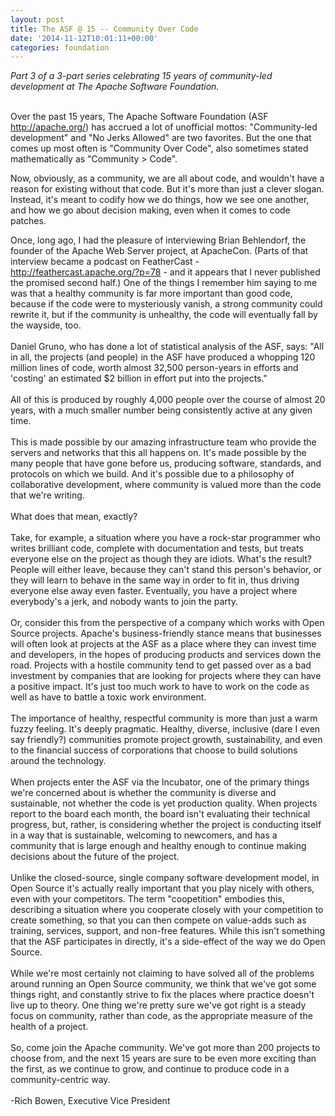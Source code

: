 ```yaml
---
layout: post
title: The ASF @ 15 -- Community Over Code
date: '2014-11-12T10:01:11+00:00'
categories: foundation
---
```

<div><em>Part 3 of a 3-part&nbsp;series celebrating 15 years of community-led development at The Apache Software Foundation.</em></div> 
  <div><br /></div> 
  <div> 
    <p>Over the past 15 years, The Apache Software Foundation (ASF <a href="http://apache.org/">http://apache.org/</a>) has accrued a lot of unofficial mottos: &quot;Community-led development&quot; and &quot;No Jerks Allowed&quot; are two favorites. But the one that comes up most often is &quot;Community Over Code&quot;, also sometimes stated mathematically as &quot;Community &gt; Code&quot;.</p> 
    <p>Now, obviously, as a community, we are all about code, and wouldn't have a reason for existing without that code. But it's more than just a clever slogan. Instead, it's meant to codify how we do things, how we see one another, and how we go about decision making, even when it comes to code patches.</p> 
  </div> 
  <div>Once, long ago, I had the pleasure of interviewing Brian Behlendorf, the founder of the Apache Web Server project, at ApacheCon. (Parts of that interview became a podcast on FeatherCast - <a href="http://feathercast.apache.org/?p=78">http://feathercast.apache.org/?p=78</a> - and it appears that I never published the promised second half.) One of the things I remember him saying to me was that a healthy community is far more important than good code, because if the code were to mysteriously vanish, a strong community could rewrite it, but if the community is unhealthy, the code will eventually fall by the wayside, too.&nbsp;</div> 
  <div><br /></div> 
  <div>Daniel Gruno, who has done a lot of statistical analysis of the ASF, says: &quot;All in all, the projects (and people) in the ASF have produced a whopping 120 million lines of code, worth almost 32,500 person-years in efforts and 'costing' an estimated $2 billion in effort put into the projects.&quot;</div> 
  <div><br /></div> 
  <div>All of this is produced by roughly 4,000 people over the course of almost 20 years, with a much smaller number being consistently active at any given time.</div> 
  <div><br /></div> 
  <div>This is made possible by our amazing infrastructure team who provide the servers and networks that this all happens on. It's made possible by the many people that have gone before us, producing software, standards, and protocols on which we build. And it's possible due to a philosophy of collaborative development, where community is valued more than the code that we're writing.</div> 
  <div><br /></div> 
  <div>What does that mean, exactly?</div> 
  <div><br /></div> 
  <div>Take, for example, a situation where you have a rock-star programmer who writes brilliant code, complete with documentation and tests, but treats everyone else on the project as though they are idiots. What's the result? People will either leave, because they can't stand this person's behavior, or they will learn to behave in the same way in order to fit in, thus driving everyone else away even faster. Eventually, you have a project where everybody's a jerk, and nobody wants to join the party.</div> 
  <div><br /></div> 
  <div>Or, consider this from the perspective of a company which works with Open Source projects. Apache's business-friendly stance means that businesses will often look at projects at the ASF as a place where they can invest time and developers, in the hopes of producing products and services down the road. Projects with a hostile community tend to get passed over as a bad investment by companies that are looking for projects where they can have a positive impact. It's just too much work to have to work on the code as well as have to battle a toxic work environment.</div> 
  <div><br /></div> 
  <div>The importance of healthy, respectful community is more than just a warm fuzzy feeling. It's deeply pragmatic. Healthy, diverse, inclusive (dare I even say friendly?) communities promote project growth, sustainability, and even to the financial success of corporations that choose to build solutions around the technology.</div> 
  <div><br /></div> 
  <div>When projects enter the ASF via the Incubator, one of the primary things we're concerned about is whether the community is diverse and sustainable, not whether the code is yet production quality. When projects report to the board each month, the board isn't evaluating their technical progress, but, rather, is considering whether the project is conducting itself in a way that is sustainable, welcoming to newcomers, and has a community that is large enough and healthy enough to continue making decisions about the future of the project.</div> 
  <div><br /></div> 
  <div>Unlike the closed-source, single company software development model, in Open Source it's actually really important that you play nicely with others, even with your competitors. The term &quot;coopetition&quot; embodies this, describing a situation where you cooperate closely with your competition to create something, so that you can then compete on value-adds such as training, services, support, and non-free features. While this isn't something that the ASF participates in directly, it's a side-effect of the way we do Open Source.</div> 
  <div><br /></div> 
  <div>While we're most certainly not claiming to have solved all of the problems around running an Open Source community, we think that we've got some things right, and constantly strive to fix the places where practice doesn't live up to theory. One thing we're pretty sure we've got right is a steady focus on community, rather than code, as the appropriate measure of the</div> 
  <div>health of a project.</div> 
  <div><br /></div> 
  <div>So, come join the Apache community. We've got more than 200 projects to choose from, and the next 15 years are sure to be even more exciting than the first, as we continue to grow, and continue to produce code in a community-centric way.</div> 
  <div><br /></div> 
  <div>-Rich Bowen, Executive Vice President</div>
